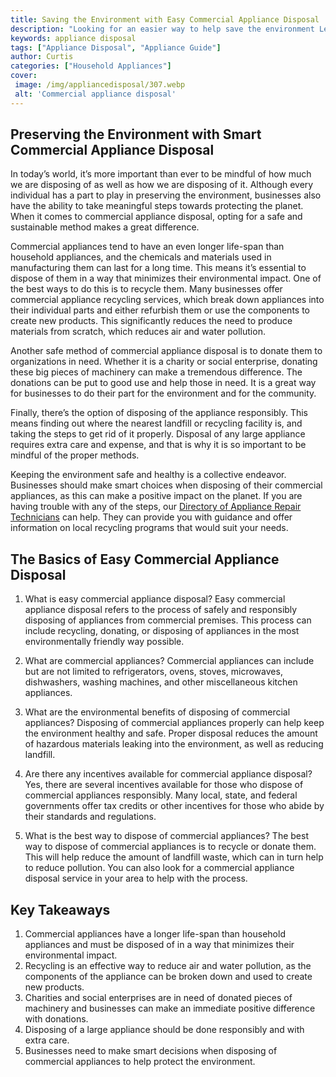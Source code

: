 ```yaml
---
title: Saving the Environment with Easy Commercial Appliance Disposal
description: "Looking for an easier way to help save the environment Learn about how commercial appliance disposal can help reduce waste minimize energy consumption and promote sustainability"
keywords: appliance disposal
tags: ["Appliance Disposal", "Appliance Guide"]
author: Curtis
categories: ["Household Appliances"]
cover: 
 image: /img/appliancedisposal/307.webp
 alt: 'Commercial appliance disposal'
---
```

## Preserving the Environment with Smart Commercial Appliance Disposal
In today’s world, it’s more important than ever to be mindful of how much we are disposing of as well as how we are disposing of it. Although every individual has a part to play in preserving the environment, businesses also have the ability to take meaningful steps towards protecting the planet. When it comes to commercial appliance disposal, opting for a safe and sustainable method makes a great difference.

Commercial appliances tend to have an even longer life-span than household appliances, and the chemicals and materials used in manufacturing them can last for a long time. This means it’s essential to dispose of them in a way that minimizes their environmental impact. One of the best ways to do this is to recycle them. Many businesses offer commercial appliance recycling services, which break down appliances into their individual parts and either refurbish them or use the components to create new products. This significantly reduces the need to produce materials from scratch, which reduces air and water pollution.

Another safe method of commercial appliance disposal is to donate them to organizations in need. Whether it is a charity or social enterprise, donating these big pieces of machinery can make a tremendous difference. The donations can be put to good use and help those in need. It is a great way for businesses to do their part for the environment and for the community.

Finally, there’s the option of disposing of the appliance responsibly. This means finding out where the nearest landfill or recycling facility is, and taking the steps to get rid of it properly. Disposal of any large appliance requires extra care and expense, and that is why it is so important to be mindful of the proper methods.

Keeping the environment safe and healthy is a collective endeavor. Businesses should make smart choices when disposing of their commercial appliances, as this can make a positive impact on the planet. If you are having trouble with any of the steps, our [Directory of Appliance Repair Technicians](./pages/appliance-repair-technicians) can help. They can provide you with guidance and offer information on local recycling programs that would suit your needs.

## The Basics of Easy Commercial Appliance Disposal

1. What is easy commercial appliance disposal?
Easy commercial appliance disposal refers to the process of safely and responsibly disposing of appliances from commercial premises. This process can include recycling, donating, or disposing of appliances in the most environmentally friendly way possible.

2. What are commercial appliances?
Commercial appliances can include but are not limited to refrigerators, ovens, stoves, microwaves, dishwashers, washing machines, and other miscellaneous kitchen appliances.

3. What are the environmental benefits of disposing of commercial appliances?
Disposing of commercial appliances properly can help keep the environment healthy and safe. Proper disposal reduces the amount of hazardous materials leaking into the environment, as well as reducing landfill.

4. Are there any incentives available for commercial appliance disposal?
Yes, there are several incentives available for those who dispose of commercial appliances responsibly. Many local, state, and federal governments offer tax credits or other incentives for those who abide by their standards and regulations.

5. What is the best way to dispose of commercial appliances?
The best way to dispose of commercial appliances is to recycle or donate them. This will help reduce the amount of landfill waste, which can in turn help to reduce pollution. You can also look for a commercial appliance disposal service in your area to help with the process.

## Key Takeaways
1. Commercial appliances have a longer life-span than household appliances and must be disposed of in a way that minimizes their environmental impact.
2. Recycling is an effective way to reduce air and water pollution, as the components of the appliance can be broken down and used to create new products. 
3. Charities and social enterprises are in need of donated pieces of machinery and businesses can make an immediate positive difference with donations. 
4. Disposing of a large appliance should be done responsibly and with extra care. 
5. Businesses need to make smart decisions when disposing of commercial appliances to help protect the environment.
